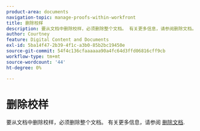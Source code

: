 ```yaml
---
product-area: documents
navigation-topic: manage-proofs-within-workfront
title: 删除校样
description: 要从文档中删除校样，必须删除整个文档。 有关更多信息，请参阅删除文档。
author: Courtney
feature: Digital Content and Documents
exl-id: 5ba14f47-2b39-4f1c-a3b0-85b2bc19450e
source-git-commit: 54f4c136cfaaaaaa90a4fc64d3ffd06816cff9cb
workflow-type: tm+mt
source-wordcount: '44'
ht-degree: 0%

---
```


# 删除校样

要从文档中删除校样，必须删除整个文档。 有关更多信息，请参阅 [删除文档](../../../documents/managing-documents/delete-documents.md).
